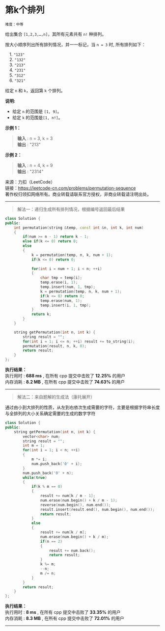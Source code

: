 # 第k个排列 #  
`难度：中等` 

给出集合 `[1,2,3,…,n]`，其所有元素共有 `n!` 种排列。

按大小顺序列出所有排列情况，并一一标记，当 `n = 3` 时, 所有排列如下：

&emsp;1. `"123"`  
&emsp;2. `"132"`  
&emsp;3. `"213"`  
&emsp;4. `"231"`  
&emsp;5. `"312"`  
&emsp;6. `"321"`  

给定 `n` 和 `k`，返回第 `k` 个排列。  

**说明:**  
* 给定 `n` 的范围是 `[1, 9]`。
* 给定 `k` 的范围是`[1, n!]`。

**示例 1：**  
>**输入** : n = 3, k = 3  
>**输出** : "213"    

**示例 2：**  
>**输入** : n = 4, k = 9  
>**输出** : "2314"    

来源：力扣（LeetCode）  
链接：https://leetcode-cn.com/problems/permutation-sequence  
著作权归领扣网络所有。商业转载请联系官方授权，非商业转载请注明出处。    

---  
>解法一：递归生成所有排列情况，根据编号返回最后结果  

```C++
class Solution {
public:
    int permutation(string &temp, const int &n, int k, int num)
    {
        if(num >= n - 1) return k - 1;
        else if(k <= 0) return 0;
        else 
        {
            k = permutation(temp, n, k, num + 1);
            if(k <= 0) return 0;
            
            for(int i = num + 1; i < n; ++i)
            {
                char tmp = temp[i];
                temp.erase(i, 1);
                temp.insert(num, 1, tmp);
                k = permutation(temp, n, k, num + 1);
                if(k <= 0) return 0;
                temp.erase(num, 1);
                temp.insert(i, 1, tmp);
            }
            return k;
        }
    }

    string getPermutation(int n, int k) {
        string result = "";
        for(int i = 1; i <= n; ++i) result += to_string(i);
        permutation(result, n, k, 0);
        return result;
    }
};
```  

**执行结果：**  
执行用时 : **688 ms** , 在所有 cpp 提交中击败了 **12.25%** 的用户  
内存消耗 : **8.2 MB** , 在所有 cpp 提交中击败了 **74.63%** 的用户  

---  
>解法二：来自题解的生成法（康托展开）  

通过由小到大排列的性质，从左到右依次生成需要的字符，主要是根据字符串长度与全排列的大小关系确定需要的生成的数字字符  
```C++
class Solution {
public:
    string getPermutation(int n, int k) {
        vector<char> num;
        string result = "";
        int m = 1;
        for(int i = 1; i < n; ++i)
        {
            m *= i;
            num.push_back('0' + i);
        }
        num.push_back('0' + n);
        while(true)
        {
            if(k % m == 0)
            {
                result += num[k / m - 1];
                num.erase(num.begin() + k / m - 1);
                reverse(num.begin(), num.end());
                result.insert(result.end(), num.begin(), num.end());
                return result;
            }
            else
            {
                result += num[k / m];
                num.erase(num.begin() + k / m);
                if(n == 2)
                {
                    result += num.back();
                    return result;
                }
                k %= m;
                --n;
                m /= n;
            }
        }
        return result;
    }
};
```  

**执行结果：**  
执行用时 : **8 ms** , 在所有 cpp 提交中击败了 **33.35%** 的用户  
内存消耗 : **8.3 MB** , 在所有 cpp 提交中击败了 **72.01%** 的用户  

---  
